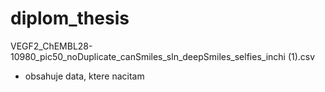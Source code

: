# diplom_thesis
VEGF2_ChEMBL28-10980_pic50_noDuplicate_canSmiles_sln_deepSmiles_selfies_inchi (1).csv
- obsahuje data, ktere nacitam

